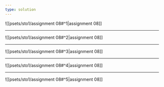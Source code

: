 ```yaml
---
type: solution
---
```


![[psets/sto1/assignment 08#^1|assignment 08]]

---

![[psets/sto1/assignment 08#^2|assignment 08]]

---

![[psets/sto1/assignment 08#^3|assignment 08]]

---

![[psets/sto1/assignment 08#^4|assignment 08]]

---

![[psets/sto1/assignment 08#^5|assignment 08]]
